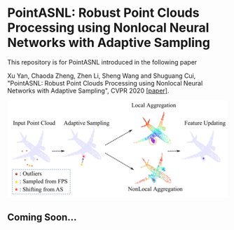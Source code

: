 # PointASNL: Robust Point Clouds Processing using Nonlocal Neural Networks with Adaptive Sampling

This repository is for PointASNL introduced in the following paper

Xu Yan, Chaoda Zheng, Zhen Li, Sheng Wang and Shuguang Cui, "PointASNL: Robust Point Clouds Processing using Nonlocal Neural Networks with Adaptive Sampling", CVPR 2020 [[paper]](https://arxiv.org/pdf/2003.00492.pdf).

![](figure/fig1.png)
## Coming Soon...
